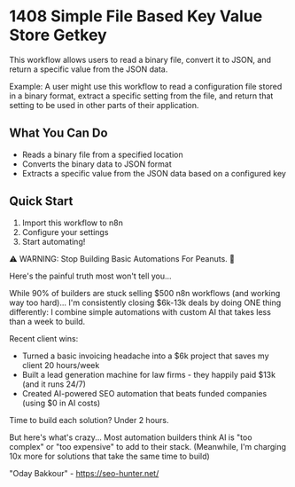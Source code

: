 # 1408 Simple File Based Key Value Store Getkey

This workflow allows users to read a binary file, convert it to JSON, and return a specific value from the JSON data.

Example: A user might use this workflow to read a configuration file stored in a binary format, extract a specific setting from the file, and return that setting to be used in other parts of their application.

## What You Can Do
- Reads a binary file from a specified location
- Converts the binary data to JSON format
- Extracts a specific value from the JSON data based on a configured key

## Quick Start
1. Import this workflow to n8n
2. Configure your settings
3. Start automating!

⚠️ WARNING: Stop Building Basic Automations For Peanuts. 🚫

Here's the painful truth most won't tell you...

While 90% of builders are stuck selling $500 n8n workflows (and working way too hard)...
I'm consistently closing $6k-13k deals by doing ONE thing differently:
I combine simple automations with custom AI that takes less than a week to build.

Recent client wins:
* Turned a basic invoicing headache into a $6k project that saves my client 20 hours/week
* Built a lead generation machine for law firms - they happily paid $13k (and it runs 24/7)
* Created AI-powered SEO automation that beats funded companies (using $0 in AI costs)

Time to build each solution? Under 2 hours.

But here's what's crazy...
Most automation builders think AI is "too complex" or "too expensive" to add to their stack.
(Meanwhile, I'm charging 10x more for solutions that take the same time to build)

"Oday Bakkour" - https://seo-hunter.net/
